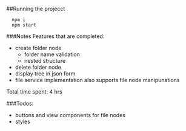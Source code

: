 
##Running the projecct

```
  npm i
  npm start
```

###Notes
Features that are completed:
  - create folder node
    - folder name validation
    - nested structure
  - delete folder node
  - display tree in json form
  - file service implementation also supports file node manipunations

Total time spent: 4 hrs



###Todos:
- buttons and view components for file nodes
- styles


